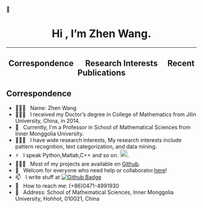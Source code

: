 👋

<!--
**gamer1882/gamer1882** is a ✨ _special_ ✨ repository because its `README.md` (this file) appears on your GitHub profile.

Here are some ideas to get you started:

- 🔭 I’m currently working on ...
- 🌱 I’m currently learning ...
- 👯 I’m looking to collaborate on ...
- 🤔 I’m looking for help with ...
- 💬 Ask me about ...
- 📫 How to reach me: ...
- 😄 Pronouns: ...
- ⚡ Fun fact: ...
-->
<h1 align="center"> Hi , I’m Zhen Wang.
</h1>

---

<h2 align="center"> Correspondence &emsp; Research Interests&emsp; Recent Publications
</h2>

##   Correspondence
- 👨🏻‍🎓 &nbsp; Name: Zhen Wang 
- 👨🏻‍🎓 &nbsp; I received my Doctor’s degree in College of Mathematics from Jilin University, China, in 2014.  
- 🔭 &nbsp; Currently, I'm a Professor in School of Mathematical Sciences from Inner Monggolia University.
- 👨🏻‍💻 &nbsp; I have wide research interests, My research interests include pattern recognition, text categorization, and data mining.
- ⚡ &nbsp; I speak Python,Matlab,C++ and so on. <img src="https://tse1-mm.cn.bing.net/th/id/R-C.b7d45101b0452bb7dd3dab2a92f63c79?rik=jygnrFvvDEpmJA&riu=http%3a%2f%2fwww.qubiaoqing.cn%2fpic%2f2020%2f12%2f13%2f5v4ne24vr1t.jpg&ehk=Bl6ba0x7FIv0srdxl9z%2bq0Fnj41k%2fgokcD63q63SLX0%3d&risl=&pid=ImgRaw&r=0" width="20" >.
- 👨🏻‍💻 &nbsp; Most of my projects are available on [Github](https://github.com/gamer1882).
- 🤝 &nbsp; Welcom for everyone who need help or collaborator.[here](https://github.comgamer1882/ama)! 
- 📫 &nbsp; I write stuff at [![Github Badge](https://img.shields.io/badge/-gamer1882-grey?style=flat&logo=github&logoColor=white&link=https://github.com/gamer1882/)](https://www.github.com/gamer1882/)
- 💬 &nbsp; How to reach me:   (+86)0471-4991930
- 🔭 &nbsp; Address:  School of Mathematical Sciences, Inner Monggolia University, Hohhot, 010021, China
 



